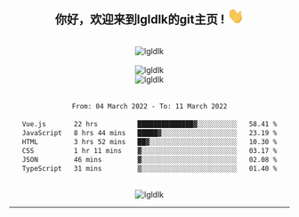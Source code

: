 <div align="center">
<h2> 你好，欢迎来到lgldlk的git主页 ! <img src="https://github.com/lgldlk/lgldlk/blob/main/gifs/Hi.gif" width="30px"></h2>
</div>

<div align="center">
 </br>
 <img src="http://aiitapp.cn:8091/?color=rgba(37,144,118,1)&shadowColor=rgba(12,16,20,1)&fontSize=120&&shadowOffsetX=9&shadowOffsetY=11" height="26px" alt="lgldlk" />
 </br>

   </br>
 <img src="https://github-readme-stats.vercel.app/api?username=lgldlk&show_icons=true&theme=gotham&locale=cn" alt="lgldlk" />
 

</br>

<img  src="http://github-readme-stats.vercel.app/api/top-langs/?username=lgldlk&show_icons=true&theme=gotham&locale=cn&layout=compact" alt="lgldlk"/>  
</br>
</br>

<!--START_SECTION:waka-->

```text
From: 04 March 2022 - To: 11 March 2022

Vue.js       22 hrs          ██████████████▓░░░░░░░░░░   58.41 %
JavaScript   8 hrs 44 mins   █████▓░░░░░░░░░░░░░░░░░░░   23.19 %
HTML         3 hrs 52 mins   ██▓░░░░░░░░░░░░░░░░░░░░░░   10.30 %
CSS          1 hr 11 mins    ▓░░░░░░░░░░░░░░░░░░░░░░░░   03.17 %
JSON         46 mins         ▓░░░░░░░░░░░░░░░░░░░░░░░░   02.08 %
TypeScript   31 mins         ▒░░░░░░░░░░░░░░░░░░░░░░░░   01.40 %
```

<!--END_SECTION:waka-->

 </br>
  <img src="https://visitor-badge.glitch.me/badge?page_id=lgldlk" alt="lgldlk" />

---

 

